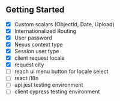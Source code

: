 ## Getting Started
- [x] Custom scalars (ObjectId, Date, Upload) 
- [x] Internationalized Routing
- [x] User password
- [x] Nexus context type
- [x] Session user type
- [x] client request locale
- [x] request city
- [ ] reach ui menu button for locale select
- [ ] react i18n
- [ ] api jest testing environment
- [ ] client cypress testing environment
